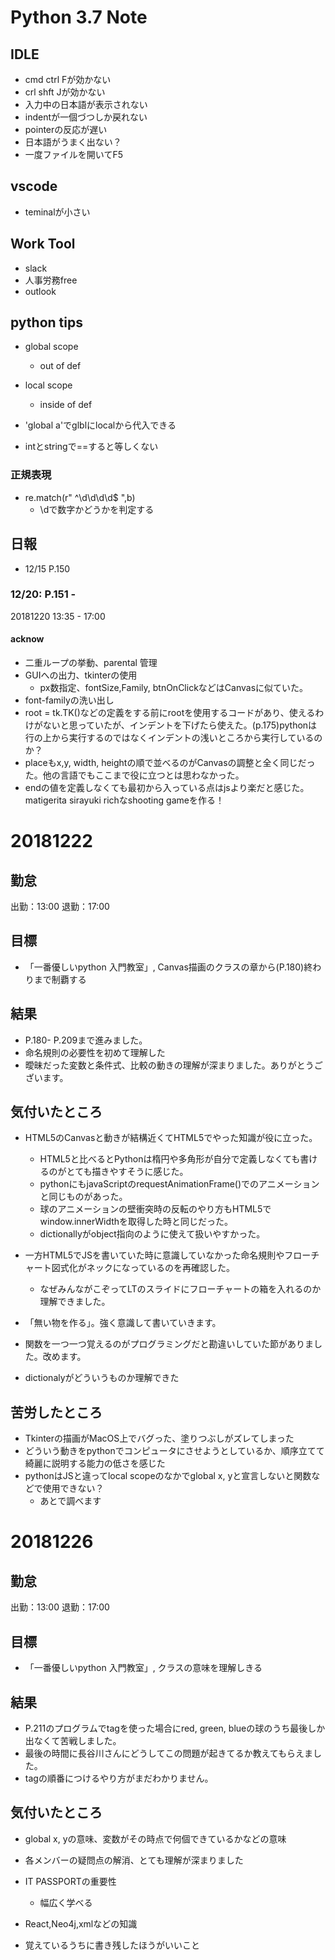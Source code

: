 # Python 3.7 Note

## IDLE 
* cmd ctrl Fが効かない
* crl shft Jが効かない
* 入力中の日本語が表示されない
* indentが一個づつしか戻れない
* pointerの反応が遅い
* 日本語がうまく出ない？
* 一度ファイルを開いてF5

## vscode 
* teminalが小さい

## Work Tool
* slack
* 人事労務free
* outlook

## python tips
* global scope
    * out of def
* local scope
    * inside of def
* 'global a'でglblにlocalから代入できる

* intとstringで==すると等しくない

### 正規表現
* re.match(r" ^\d\d\d\d$ ",b)
    * \dで数字かどうかを判定する

## 日報
* 12/15 P.150
### 12/20: P.151 -
20181220 
13:35 - 17:00


#### acknow
* 二重ループの挙動、parental 管理
* GUIへの出力、tkinterの使用
    * px数指定、fontSize,Family, btnOnClickなどはCanvasに似ていた。
* font-familyの洗い出し
* root = tk.TK()などの定義をする前にrootを使用するコードがあり、使えるわけがないと思っていたが、インデントを下げたら使えた。(p.175)pythonは行の上から実行するのではなくインデントの浅いところから実行しているのか？
* placeもx,y, width, heightの順で並べるのがCanvasの調整と全く同じだった。他の言語でもここまで役に立つとは思わなかった。
* endの値を定義しなくても最初から入っている点はjsより楽だと感じた。
matigerita sirayuki
richなshooting gameを作る！

# 20181222 

## 勤怠
出勤：13:00
退勤：17:00

## 目標
* 「一番優しいpython 入門教室」, Canvas描画のクラスの章から(P.180)終わりまで制覇する

## 結果
* P.180- P.209まで進みました。
* 命名規則の必要性を初めて理解した
* 曖昧だった変数と条件式、比較の動きの理解が深まりました。ありがとうございます。

## 気付いたところ
* HTML5のCanvasと動きが結構近くてHTML5でやった知識が役に立った。
    * HTML5と比べるとPythonは楕円や多角形が自分で定義しなくても書けるのがとても描きやすそうに感じた。
    * pythonにもjavaScriptのrequestAnimationFrame()でのアニメーションと同じものがあった。
    * 球のアニメーションの壁衝突時の反転のやり方もHTML5でwindow.innerWidthを取得した時と同じだった。
    * dictionallyがobject指向のように使えて扱いやすかった。

* 一方HTML5でJSを書いていた時に意識していなかった命名規則やフローチャート図式化がネックになっているのを再確認した。
    * なぜみんながこぞってLTのスライドにフローチャートの箱を入れるのか理解できました。
* 「無い物を作る」。強く意識して書いていきます。
* 関数を一つ一つ覚えるのがプログラミングだと勘違いしていた節がありました。改めます。
* dictionalyがどういうものか理解できた

## 苦労したところ
* Tkinterの描画がMacOS上でバグった、塗りつぶしがズレてしまった
* どういう動きをpythonでコンピュータにさせようとしているか、順序立てて綺麗に説明する能力の低さを感じた
* pythonはJSと違ってlocal scopeのなかでglobal x, yと宣言しないと関数などで使用できない？
    * あとで調べます

# 20181226

## 勤怠
出勤：13:00
退勤：17:00

## 目標
* 「一番優しいpython 入門教室」, クラスの意味を理解しきる

## 結果
* P.211のプログラムでtagを使った場合にred, green, blueの球のうち最後しか出なくて苦戦しました。
* 最後の時間に長谷川さんにどうしてこの問題が起きてるか教えてもらえました。
* tagの順番につけるやり方がまだわかりません。

## 気付いたところ
* global x, yの意味、変数がその時点で何個できているかなどの意味
* 各メンバーの疑問点の解消、とても理解が深まりました

* IT PASSPORTの重要性
    * 幅広く学べる
* React,Neo4j,xmlなどの知識
* 覚えているうちに書き残したほうがいいこと